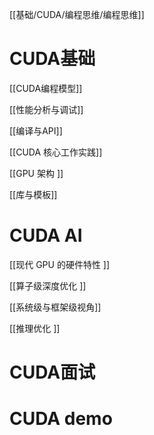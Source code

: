 [[基础/CUDA/编程思维/编程思维]]

# CUDA基础
[[CUDA编程模型]]

[[性能分析与调试]]

[[编译与API]]

[[CUDA 核心工作实践]]

[[GPU 架构 ]]

[[库与模板]]

# CUDA  AI
[[现代 GPU 的硬件特性 ]]

[[算子级深度优化 ]]

[[系统级与框架级视角]]

[[推理优化 ]]



# CUDA面试



# CUDA demo